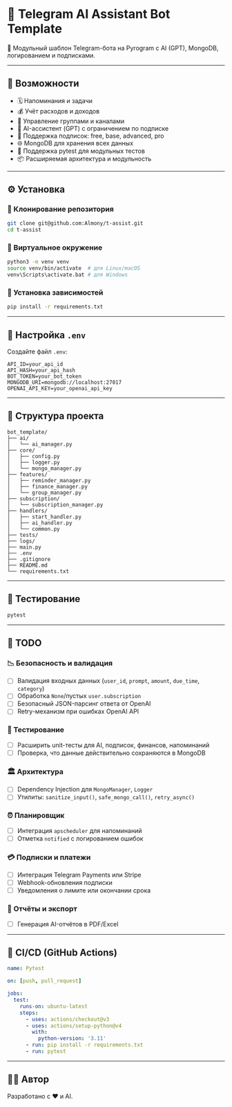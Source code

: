 # 🤖 Telegram AI Assistant Bot Template

🔹 Модульный шаблон Telegram-бота на Pyrogram с AI (GPT), MongoDB, логированием и подписками.

---

## 🚀 Возможности

- 🗓️ Напоминания и задачи
- 💰 Учёт расходов и доходов
- 👥 Управление группами и каналами
- 🧠 AI-ассистент (GPT) с ограничением по подписке
- 📜 Поддержка подписок: free, base, advanced, pro
- 🌐 MongoDB для хранения всех данных
- 🧪 Поддержка pytest для модульных тестов
- 📦 Расширяемая архитектура и модульность

---

## ⚙️ Установка

### 🔹 Клонирование репозитория
```bash
git clone git@github.com:Almony/t-assist.git
cd t-assist
```

### 🔹 Виртуальное окружение
```bash
python3 -m venv venv
source venv/bin/activate  # для Linux/macOS
venv\Scripts\activate.bat # для Windows
```

### 🔹 Установка зависимостей
```bash
pip install -r requirements.txt
```

---

## 🔑 Настройка `.env`
Создайте файл `.env`:
```dotenv
API_ID=your_api_id
API_HASH=your_api_hash
BOT_TOKEN=your_bot_token
MONGODB_URI=mongodb://localhost:27017
OPENAI_API_KEY=your_openai_api_key
```

---

## 🔎 Структура проекта
```
bot_template/
├── ai/
│   └── ai_manager.py
├── core/
│   ├── config.py
│   ├── logger.py
│   └── mongo_manager.py
├── features/
│   ├── reminder_manager.py
│   ├── finance_manager.py
│   └── group_manager.py
├── subscription/
│   └── subscription_manager.py
├── handlers/
│   ├── start_handler.py
│   ├── ai_handler.py
│   └── common.py
├── tests/
├── logs/
├── main.py
├── .env
├── .gitignore
├── README.md
└── requirements.txt
```

---

## 🧪 Тестирование
```bash
pytest
```

---

## 💪 TODO

### 📉 Безопасность и валидация
- [ ] Валидация входных данных (`user_id`, `prompt`, `amount`, `due_time`, `category`)
- [ ] Обработка `None`/пустых `user.subscription`
- [ ] Безопасный JSON-парсинг ответа от OpenAI
- [ ] Retry-механизм при ошибках OpenAI API

### 🤔 Тестирование
- [ ] Расширить unit-тесты для AI, подписок, финансов, напоминаний
- [ ] Проверка, что данные действительно сохраняются в MongoDB

### 🏛️ Архитектура
- [ ] Dependency Injection для `MongoManager`, `Logger`
- [ ] Утилиты: `sanitize_input()`, `safe_mongo_call()`, `retry_async()`

### ⏰ Планировщик
- [ ] Интеграция `apscheduler` для напоминаний
- [ ] Отметка `notified` с логированием ошибок

### 💳 Подписки и платежи
- [ ] Интеграция Telegram Payments или Stripe
- [ ] Webhook-обновления подписки
- [ ] Уведомления о лимите или окончании срока

### 📄 Отчёты и экспорт
- [ ] Генерация AI-отчётов в PDF/Excel

---

## 🚩 CI/CD (GitHub Actions)
```yaml
name: Pytest

on: [push, pull_request]

jobs:
  test:
    runs-on: ubuntu-latest
    steps:
      - uses: actions/checkout@v3
      - uses: actions/setup-python@v4
        with:
          python-version: '3.11'
      - run: pip install -r requirements.txt
      - run: pytest
```

---

## 👨‍💻 Автор
Разработано с ❤️ и AI.

